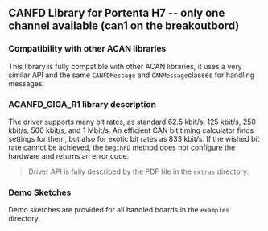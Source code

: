 ## CANFD Library for Portenta H7 -- only one channel available (can1 on the breakoutbord)

### Compatibility with other ACAN libraries

This library is fully compatible with other ACAN libraries, it uses a very similar API and the same `CANFDMessage` and `CANMessage`classes for handling messages.

### ACANFD\_GIGA\_R1 library description

The driver supports many bit rates, as standard 62.5 kbit/s, 125 kbit/s, 250 kbit/s, 500 kbit/s, and 1 Mbit/s. An efficient CAN bit timing calculator finds settings for them, but also for exotic bit rates as 833 kbit/s. If the wished bit rate cannot be achieved, the `beginFD` method does not configure the hardware and returns an error code.

> Driver API is fully described by the PDF file in the `extras` directory.

### Demo Sketches

Demo sketches are provided for all handled boards in the `examples` directory.


